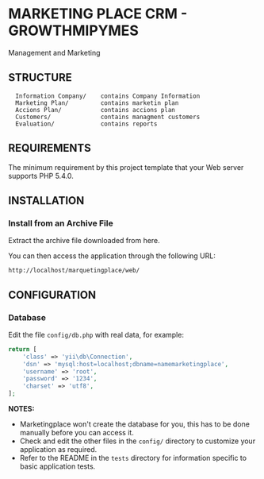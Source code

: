 MARKETING PLACE CRM - GROWTHMIPYMES
============================

Management and Marketing

STRUCTURE
-------------------

      Information Company/    contains Company Information
      Marketing Plan/         contains marketin plan
      Accions Plan/           contains accions plan
      Customers/              contains managment customers
      Evaluation/             contains reports
      

REQUIREMENTS
------------

The minimum requirement by this project template that your Web server supports PHP 5.4.0.


INSTALLATION
------------

### Install from an Archive File

Extract the archive file downloaded from here.

You can then access the application through the following URL:

~~~
http://localhost/marquetingplace/web/
~~~


CONFIGURATION
-------------

### Database

Edit the file `config/db.php` with real data, for example:

```php
return [
    'class' => 'yii\db\Connection',
    'dsn' => 'mysql:host=localhost;dbname=namemarketingplace',
    'username' => 'root',
    'password' => '1234',
    'charset' => 'utf8',
];
```

**NOTES:**
- Marketingplace won't create the database for you, this has to be done manually before you can access it.
- Check and edit the other files in the `config/` directory to customize your application as required.
- Refer to the README in the `tests` directory for information specific to basic application tests.
